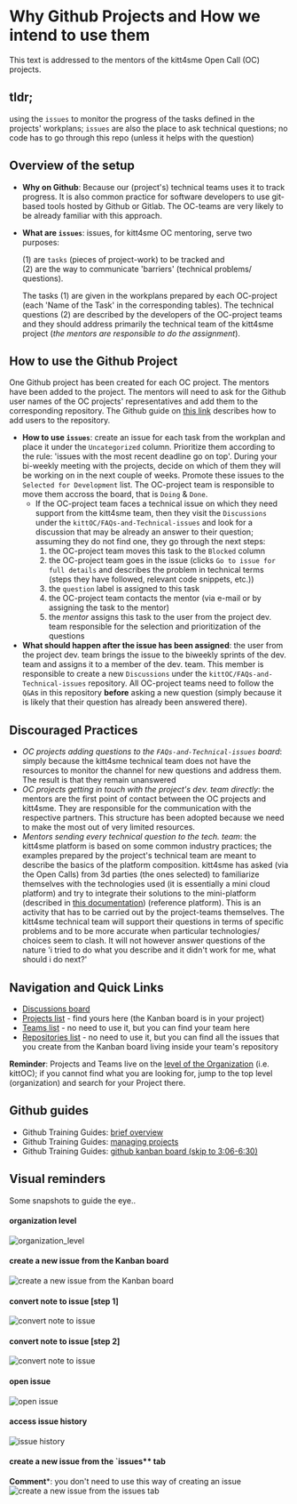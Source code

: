 #  Why Github Projects and How we intend to use them
This text is addressed to the mentors of the kitt4sme Open Call (OC) projects.

## tldr;
using the `issues` to monitor the progress of the tasks defined in the projects'
workplans; `issues` are also the place to ask technical questions; no code has
to go through this repo (unless it helps with the question)


## Overview of the setup
- **Why on Github**: Because our (project's) technical teams uses it to track
  progress. It is also common practice for software developers to use git-based tools
  hosted by Github or Gitlab. The OC-teams are very likely to be already
  familiar with this approach.
- **What are `issues`**: issues, for kitt4sme OC mentoring, serve two purposes:  

  (1) are `tasks` (pieces of project-work) to be tracked and   
  (2) are the way to communicate 'barriers' (technical problems/ questions). 
  
  The tasks (1) are given in the workplans prepared by each OC-project (each 'Name of the Task' in
  the corresponding tables). The technical questions (2) are described by the
  developers of the OC-project teams and they should address primarily the
  technical team of the kitt4sme project (*the mentors are responsible to do the
  assignment*).
  
  
## How to use the Github Project
One Github project has been created for each OC project. The mentors have been
added to the project. The mentors will need to ask for the Github user names of
the OC projects' representatives and add them to the corresponding repository.
The Github
guide on [this link](https://docs.github.com/en/account-and-profile/setting-up-and-managing-your-github-user-account/managing-access-to-your-personal-repositories/inviting-collaborators-to-a-personal-repository)
describes how to add users to the repository.
- **How to use `issues`**: create an issue for each task from the workplan and
  place it under the `Uncategorized` column. Prioritize them according to the
  rule: 'issues with the most recent deadline go on top'. During your bi-weekly
  meeting with the projects, decide on which of them they will be working on in
  the next couple of weeks. Promote these issues to the `Selected for
  Development` list. The OC-project team is responsible to move them accross the
  board, that is `Doing` & `Done`.
    - If the OC-project team faces a technical issue on which they need support
      from the kitt4sme team, then they visit the `Discussions` under the
      `kittOC/FAQs-and-Technical-issues` and look for a discussion that may
      be already an answer to their question; assuming they do not find
      one, they go through the next steps:  
        1. the OC-project team moves this task to the `Blocked` column
        2. the OC-project team goes in the issue (clicks `Go to issue for full
           details` and describes the problem in technical terms (steps they
           have followed, relevant code snippets, etc.))
        3. the `question` label is assigned to this task
        4. the OC-project team contacts the mentor (via e-mail or by assigning
           the task to the mentor)
        5. the *mentor* assigns this task to the user
           from the project dev. team responsible for the selection and
           prioritization of the questions
- **What should happen after the issue has been assigned**: the user from the
  project dev. team brings the issue to the biweekly sprints of the dev. team
  and assigns it to a member of the dev. team. This member is responsible to
  create a new `Discussions` under the `kittOC/FAQs-and-Technical-issues`
  repository. All OC-project teams need to follow the `Q&A`s in this repository
  **before** asking a new question (simply because it is likely that their
  question has already been answered there).

## Discouraged Practices
- *OC projects adding questions to the `FAQs-and-Technical-issues` board*:
  simply because the kitt4sme technical team does not have the resources to
  monitor the channel for new questions and address them. The result is that
  they remain unanswered
- *OC projects getting in touch with the project's dev. team directly*: the
  mentors are the first point of contact between the OC projects and kitt4sme.
  They are responsible for the communication with the respective partners. This
  structure has been adopted because we need to make the most out of very
  limited resources.
- *Mentors sending every technical question to the tech. team*: the kitt4sme
  platform is based on some common industry practices; the examples prepared by
  the project's technical team are meant to describe the basics of the platform
  composition. kitt4sme has asked (via the Open Calls) from 3d parties (the ones
  selected) to familiarize themselves with the technologies used (it is
  essentially a mini cloud platform) and try to integrate their solutions to the
  mini-platform (described in [this
  documentation](https://github.com/c0c0n3/kitt4sme.live/blob/main/docs/bootstrap.md))
  (reference platform). This is an activity that has to be carried out by the
  project-teams themselves. The kitt4sme technical team will support their
  questions in terms of specific problems and to be more accurate when
  particular technologies/ choices seem to clash. It will not however answer
  questions of the nature 'i tried to do what you describe and it didn't work
  for me, what should i do next?'


## Navigation and Quick Links


- [Discussions
  board](https://github.com/kittOC/FAQs-and-Technical-issues/discussions)
- [Projects list](https://github.com/orgs/kittOC/projects) - find yours here
  (the Kanban board is in your project)
- [Teams list](https://github.com/orgs/kittOC/teams) - no need to use it, but
  you can find your team here
- [Repositories list](https://github.com/orgs/kittOC/repositories) - no need to
  use it, but you can find all the issues that you create from the Kanban board
  living inside your team's repository

**Reminder**: Projects and Teams live on the [level of the
Organization](https://github.com/kittOC) (i.e. kittOC); if you cannot find what
you are looking for, jump to the top level (organization) and search for your
Project there.

## Github guides

- Github Training Guides: [brief
  overview](https://www.youtube.com/watch?v=C6MGKHkNtxU)
- Github Training Guides: [managing
  projects](https://www.youtube.com/watch?v=nI5VdsVl0FM)
- Github Training Guides: [github kanban board (skip to
  3:06-6:30)](https://www.youtube.com/watch?v=ff5cBkPg-bQ)


## Visual reminders
Some snapshots to guide the eye..


#### organization level
![organization_level][organization.level]

#### create a new issue from the Kanban board
![create a new issue from the Kanban board][issue:create2]

#### convert note to issue [step 1]
![convert note to issue][convert:issue0]

#### convert note to issue [step 2]
![convert note to issue][convert:issue]

#### open issue
![open issue][open:issue]

#### access issue history
![issue history][issue:history]

#### create a new issue from the `issues** tab

**Comment***: you don't need to use this way of creating an issue
![create a new issue from the `issues` tab][issue:create1]





[organization.level]: ./how_to_github/organization_level.jpg
[issue:create1]: ./how_to_github/create_issue1.jpg
[issue:create2]: ./how_to_github/create_issue2.jpg
[convert:issue0]: ./how_to_github/convert_issue0.jpg
[convert:issue]: ./how_to_github/convert_issue.jpg
[open:issue]: ./how_to_github/open_issue.jpg
[issue:history]: ./how_to_github/edit_issue.jpg
